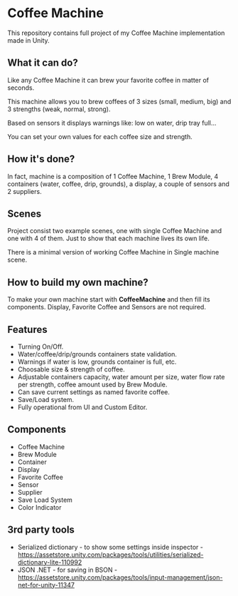 # Coffee Machine

This repository contains full project of my Coffee Machine implementation made in Unity.

## What it can do?
Like any Coffee Machine it can brew your favorite coffee in matter of seconds.

This machine allows you to brew coffees of 3 sizes (small, medium, big) and 3 strengths (weak, normal, strong).

Based on sensors it displays warnings like: low on water, drip tray full...

You can set your own values for each coffee size and strength.

## How it's done?
In fact, machine is a composition of 1 Coffee Machine, 1 Brew Module, 4 containers (water, coffee, drip, grounds), a display, a couple of sensors and 2 suppliers.

## Scenes
Project consist two example scenes, one with single Coffee Machine and one with 4 of them. Just to show that each machine lives its own life. 

There is a minimal version of working Coffee Machine in Single machine scene.

## How to build my own machine?
To make your own machine start with **CoffeeMachine** and then fill its components. Display, Favorite Coffee and Sensors are not required.

## Features
- Turning On/Off.
- Water/coffee/drip/grounds containers state validation.
- Warnings if water is low, grounds container is full, etc.
- Choosable size & strength of coffee.
- Adjustable containers capacity, water amount per size, water flow rate per strength, coffee amount used by Brew Module.
- Can save current settings as named favorite coffee.
- Save/Load system.
- Fully operational from UI and Custom Editor.

## Components
- Coffee Machine
- Brew Module
- Container
- Display
- Favorite Coffee
- Sensor
- Supplier
- Save Load System
- Color Indicator

## 3rd party tools
- Serialized dictionary - to show some settings inside inspector - https://assetstore.unity.com/packages/tools/utilities/serialized-dictionary-lite-110992
- JSON .NET - for saving in BSON - https://assetstore.unity.com/packages/tools/input-management/json-net-for-unity-11347